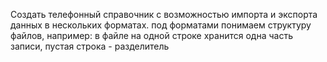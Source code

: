 Создать телефонный справочник с возможностью импорта и экспорта данных в нескольких форматах.
под форматами понимаем структуру файлов, например: в файле на одной строке хранится одна часть записи, пустая строка - разделитель

